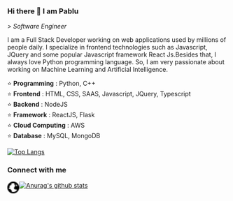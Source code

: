 ### Hi there 👋 I am Pablu

<i> > _Software Engineer_ </i>

I am a Full Stack Developer working on web applications used by millions of people daily. I specialize in frontend technologies such as Javascript, JQuery and some popular Javascript framework React Js.Besides that, I always love Python programming language. So, I am very passionate about working on Machine Learning and Artificial Intelligence.

⭐ **Programming** : Python, C++ <br />
⭐ **Frontend** : HTML, CSS, SAAS, Javascript, JQuery, Typescript <br />
⭐ **Backend** : NodeJS <br />
⭐ **Framework** : ReactJS, Flask <br />
⭐ **Cloud Computing** : AWS <br />
⭐ **Database** : MySQL, MongoDB <br />

[![Top Langs](https://github-readme-stats.vercel.app/api/top-langs/?username=arnabbarui5&layout=compact)](https://github.com/anuraghazra/github-readme-stats) <br />

### Connect with me

[<img align="left" alt="learnify.netlify.app" width="27px" src="https://raw.githubusercontent.com/iconic/open-iconic/master/svg/globe.svg" />][website]

[![Anurag's github stats](https://github-readme-stats.vercel.app/api?username=arnabbarui5)](https://github.com/anuraghazra/github-readme-stats) <br />

[website]: https://learnify.netlify.app/
